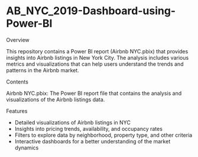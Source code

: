 # AB_NYC_2019-Dashboard-using-Power-BI

Overview

This repository contains a Power BI report (Airbnb NYC.pbix) that provides insights into Airbnb listings in New York City. The analysis includes various metrics and visualizations that can help users understand the trends and patterns in the Airbnb market.

Contents

Airbnb NYC.pbix: The Power BI report file that contains the analysis and visualizations of the Airbnb listings data.

Features

* Detailed visualizations of Airbnb listings in NYC
* Insights into pricing trends, availability, and occupancy rates
* Filters to explore data by neighborhood, property type, and other criteria
* Interactive dashboards for a better understanding of the market dynamics
